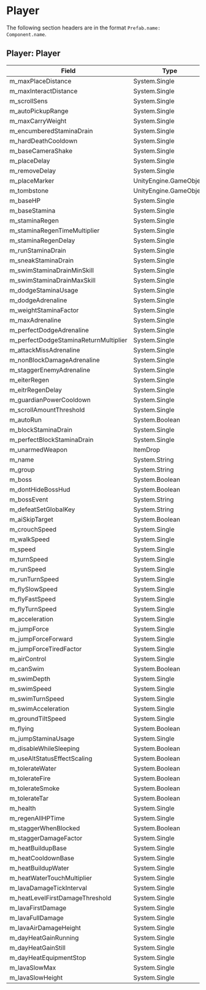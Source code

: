 # Player

The following section headers are in the format `Prefab.name: Component.name`.

## Player: Player

|Field|Type|Default Value|
|-----|----|-------------|
|m_maxPlaceDistance|System.Single|8|
|m_maxInteractDistance|System.Single|3.5|
|m_scrollSens|System.Single|4|
|m_autoPickupRange|System.Single|2|
|m_maxCarryWeight|System.Single|300|
|m_encumberedStaminaDrain|System.Single|5|
|m_hardDeathCooldown|System.Single|600|
|m_baseCameraShake|System.Single|3|
|m_placeDelay|System.Single|0.4|
|m_removeDelay|System.Single|0.25|
|m_placeMarker|UnityEngine.GameObject|PlaceMarker|
|m_tombstone|UnityEngine.GameObject|Player_tombstone|
|m_baseHP|System.Single|25|
|m_baseStamina|System.Single|50|
|m_staminaRegen|System.Single|6|
|m_staminaRegenTimeMultiplier|System.Single|1|
|m_staminaRegenDelay|System.Single|1|
|m_runStaminaDrain|System.Single|8|
|m_sneakStaminaDrain|System.Single|5|
|m_swimStaminaDrainMinSkill|System.Single|6|
|m_swimStaminaDrainMaxSkill|System.Single|3|
|m_dodgeStaminaUsage|System.Single|15|
|m_dodgeAdrenaline|System.Single|10|
|m_weightStaminaFactor|System.Single|0.1|
|m_maxAdrenaline|System.Single|0|
|m_perfectDodgeAdrenaline|System.Single|5|
|m_perfectDodgeStaminaReturnMultiplier|System.Single|0.5|
|m_attackMissAdrenaline|System.Single|0|
|m_nonBlockDamageAdrenaline|System.Single|0|
|m_staggerEnemyAdrenaline|System.Single|5|
|m_eiterRegen|System.Single|2|
|m_eitrRegenDelay|System.Single|1|
|m_guardianPowerCooldown|System.Single|0|
|m_scrollAmountThreshold|System.Single|0.1|
|m_autoRun|System.Boolean|False|
|m_blockStaminaDrain|System.Single|10|
|m_perfectBlockStaminaDrain|System.Single|0|
|m_unarmedWeapon|ItemDrop|PlayerUnarmed|
|m_name|System.String|Human|
|m_group|System.String||
|m_boss|System.Boolean|False|
|m_dontHideBossHud|System.Boolean|False|
|m_bossEvent|System.String||
|m_defeatSetGlobalKey|System.String||
|m_aiSkipTarget|System.Boolean|False|
|m_crouchSpeed|System.Single|2|
|m_walkSpeed|System.Single|1.6|
|m_speed|System.Single|4|
|m_turnSpeed|System.Single|300|
|m_runSpeed|System.Single|7|
|m_runTurnSpeed|System.Single|300|
|m_flySlowSpeed|System.Single|5|
|m_flyFastSpeed|System.Single|12|
|m_flyTurnSpeed|System.Single|12|
|m_acceleration|System.Single|0.8|
|m_jumpForce|System.Single|8|
|m_jumpForceForward|System.Single|2|
|m_jumpForceTiredFactor|System.Single|0.6|
|m_airControl|System.Single|0.1|
|m_canSwim|System.Boolean|True|
|m_swimDepth|System.Single|1.5|
|m_swimSpeed|System.Single|2|
|m_swimTurnSpeed|System.Single|100|
|m_swimAcceleration|System.Single|0.05|
|m_groundTiltSpeed|System.Single|50|
|m_flying|System.Boolean|False|
|m_jumpStaminaUsage|System.Single|10|
|m_disableWhileSleeping|System.Boolean|False|
|m_useAltStatusEffectScaling|System.Boolean|False|
|m_tolerateWater|System.Boolean|True|
|m_tolerateFire|System.Boolean|False|
|m_tolerateSmoke|System.Boolean|False|
|m_tolerateTar|System.Boolean|False|
|m_health|System.Single|100|
|m_regenAllHPTime|System.Single|3600|
|m_staggerWhenBlocked|System.Boolean|True|
|m_staggerDamageFactor|System.Single|0.4|
|m_heatBuildupBase|System.Single|2.5|
|m_heatCooldownBase|System.Single|1|
|m_heatBuildupWater|System.Single|0.025|
|m_heatWaterTouchMultiplier|System.Single|0.1|
|m_lavaDamageTickInterval|System.Single|0.2|
|m_heatLevelFirstDamageThreshold|System.Single|0.7|
|m_lavaFirstDamage|System.Single|10|
|m_lavaFullDamage|System.Single|60|
|m_lavaAirDamageHeight|System.Single|2.2|
|m_dayHeatGainRunning|System.Single|0|
|m_dayHeatGainStill|System.Single|-0.1|
|m_dayHeatEquipmentStop|System.Single|0.5|
|m_lavaSlowMax|System.Single|0.8|
|m_lavaSlowHeight|System.Single|0.8|

